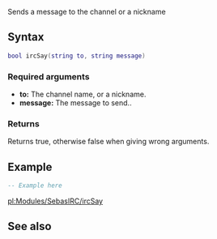 Sends a message to the channel or a nickname

Syntax
------

``` lua
bool ircSay(string to, string message)
```

### Required arguments

-   **to:** The channel name, or a nickname.
-   **message:** The message to send..

### Returns

Returns true, otherwise false when giving wrong arguments.

Example
-------

``` lua
-- Example here
```

[pl:Modules/SebasIRC/ircSay](/docs/pl:modules/sebasirc/ircsay.md "wikilink")

See also
--------
